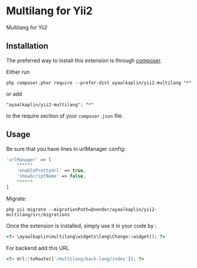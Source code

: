 Multilang for Yii2
==================
Multilang for Yii2

Installation
------------

The preferred way to install this extension is through [composer](http://getcomposer.org/download/).

Either run

```
php composer.phar require --prefer-dist ayaalkaplin/yii2-multilang "*"
```

or add

```
"ayaalkaplin/yii2-multilang": "*"
```

to the require section of your `composer.json` file.


Usage
-----

Be sure that you have lines in urlManager config:

```php
'urlManager' => [
    ******
    'enablePrettyUrl' => true,
    'showScriptName' => false,
    ******
]
```

Migrate:

```
php yii migrate --migrationPath=@vendor/ayaalkaplin/yii2-multilang/src/migrations
```

Once the extension is installed, simply use it in your code by  :

```php
<?= \ayaalkaplin\multilang\widgets\lang\Change::widget(); ?>
```

For backend add this URL

```php
<?= Url::toRoute(['/multilang/back-lang/index']); ?>
```